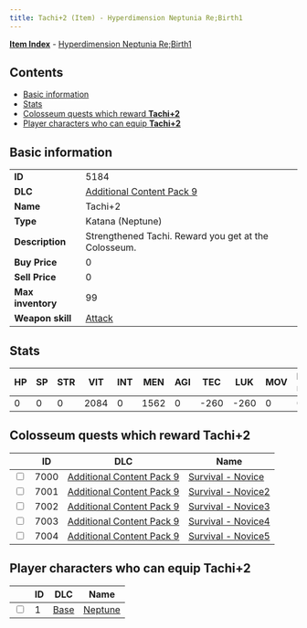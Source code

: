 ```yaml
---
title: Tachi+2 (Item) - Hyperdimension Neptunia Re;Birth1
---
```


[**Item Index**](/neptunia/rb1/item/index.html) - [Hyperdimension Neptunia Re;Birth1](/neptunia/rb1)

## Contents

- [Basic information](#basic-information)
- [Stats](#stats)
- [Colosseum quests which reward **Tachi+2**](#colosseum-quests-which-reward-tachi-2)
- [Player characters who can equip **Tachi+2**](#player-characters-who-can-equip-tachi-2)

## Basic information

|   |   |
| -- | -- |
| **ID** | 5184 |
| **DLC** | [Additional Content Pack 9](/neptunia/rb1/dlc/18-pack9.html) |
| **Name** | Tachi+2 |
| **Type** | Katana (Neptune) |
| **Description** | Strengthened Tachi. Reward you get at the Colosseum. |
| **Buy Price** | 0 |
| **Sell Price** | 0 |
| **Max inventory** | 99 |
| **Weapon skill** | [Attack](/neptunia/rb1/skill/1-1-attack.html) |


## Stats

| HP | SP | STR | VIT | INT | MEN | AGI | TEC | LUK | MOV | Fire res. | Ice res. | Wind res. | Lightning res. |
| -- | -- | --- | --- | --- | --- | --- | --- | --- | --- | --------- | -------- | --------- | -------------- |
| 0 | 0 | 0 | 2084 | 0 | 1562 | 0 | -260 | -260 | 0 | 0 | 0 | 0 | 0 |


## Colosseum quests which reward **Tachi+2**

|    | ID | DLC | Name |
| -- | -- | --- | ---- |
| <input type="checkbox" id="rb1-colosseum-18-7000" class="trackbox" /> | 7000 | [Additional Content Pack 9](/neptunia/rb1/dlc/18-pack9.html) | [Survival - Novice](/neptunia/rb1/colosseum/18-7000-survival-novice.html) |
| <input type="checkbox" id="rb1-colosseum-18-7001" class="trackbox" /> | 7001 | [Additional Content Pack 9](/neptunia/rb1/dlc/18-pack9.html) | [Survival - Novice2](/neptunia/rb1/colosseum/18-7001-survival-novice2.html) |
| <input type="checkbox" id="rb1-colosseum-18-7002" class="trackbox" /> | 7002 | [Additional Content Pack 9](/neptunia/rb1/dlc/18-pack9.html) | [Survival - Novice3](/neptunia/rb1/colosseum/18-7002-survival-novice3.html) |
| <input type="checkbox" id="rb1-colosseum-18-7003" class="trackbox" /> | 7003 | [Additional Content Pack 9](/neptunia/rb1/dlc/18-pack9.html) | [Survival - Novice4](/neptunia/rb1/colosseum/18-7003-survival-novice4.html) |
| <input type="checkbox" id="rb1-colosseum-18-7004" class="trackbox" /> | 7004 | [Additional Content Pack 9](/neptunia/rb1/dlc/18-pack9.html) | [Survival - Novice5](/neptunia/rb1/colosseum/18-7004-survival-novice5.html) |


## Player characters who can equip **Tachi+2**

|    | ID | DLC | Name |
| -- | -- | --- | ---- |
| <input type="checkbox" id="rb1-player-1-1" class="trackbox" /> | 1 | [Base](/neptunia/rb1/dlc/1-base.html) | [Neptune](/neptunia/rb1/player/1-1-neptune.html) |
